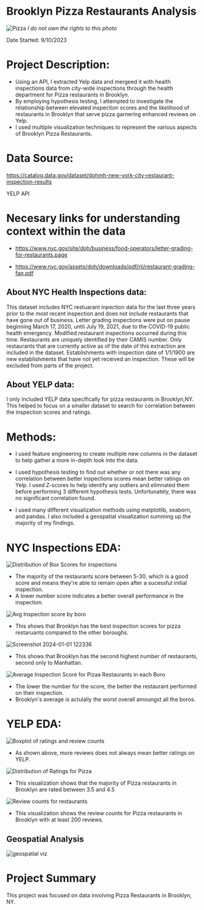 # **Brooklyn Pizza Restaurants Analysis**

![Pizza](https://github.com/JoeBwonKenobi/NYCRestarauntInspections/assets/117705408/b411288f-7df4-42d2-9722-3bb830765056)
*I do not own the rights to this photo*


Date Started: 9/10/2023

# **Project Description:**

- Using an API, I extracted Yelp data and mergeed it with health inspections data from city-wide inspections through the health department for Pizza restaurants in Brooklyn.
- By employing hypothesis testing, I attempted to investigate the relationship between elevated inspection scores and the likelihood of restaurants in Brooklyn that serve pizza garnering enhanced reviews on Yelp.
- I used multiple visualization techniques to represent the various aspects of Brooklyn Pizza Restaurants.

# **Data Source:**

https://catalog.data.gov/dataset/dohmh-new-york-city-restaurant-inspection-results

YELP API

# **Necesary links for understanding context within the data**

- https://www.nyc.gov/site/doh/business/food-operators/letter-grading-for-restaurants.page

- https://www.nyc.gov/assets/doh/downloads/pdf/rii/restaurant-grading-faq.pdf

## **About NYC Health Inspections data:**

This dataset includes NYC restuarant inpection data for the last three years prior to the most recent inspection and does not include restaurants that have gone out of business. Letter grading inspections were put on pause beginning March 17, 2020, until July 19, 2021, due to the COVID-19 public health emergency. Modified restaurant inspections occurred during this time. Restaurants are uniquely identified by their CAMIS number. Only restaurants that are currently active as of the date of this extraction are included in the dataset. Establishments with inspection date of 1/1/1900 are new establishments that have not yet received an inspection. These will be excluded from parts of the project.

## **About YELP data:**

I only included YELP data specifically for pizza restaurants in Brooklyn,NY. This helped to focus on a smaller dataset to search for correlation between the inspection scores and ratings. 

# **Methods:**

- I used feature engineering to create multiple new columns in the dataset to help gather a more in-depth look into the data.

- I used hypothesis testing to find out whether or not there was any correlation between better inspections scores mean better ratings on Yelp. I used Z-scores to help identify any outliers and elimnated them before performing 3 different hypothesis tests. Unfortunately, there was no significant correlation found.

- I used many different visualization methods using matplotlib, seaborn, and pandas. I also included a geospatial visualization summing up the majority of my findings.

# **NYC Inspections EDA:**

![Distribution of Box Scores for inspections](https://github.com/JoeBwonKenobi/NYCRestarauntInspections/assets/117705408/53c31b9b-b282-431a-81f9-1e7a8221b24d)

- The majority of the restaurants score between 5-30, which is a good score and means they're able to remain open after a sucessful initial inspection.
- A lower number score indicates a better overall performance in the inspection.

![Avg Inspection score by boro](https://github.com/user-attachments/assets/e6a06a77-68ed-44aa-af95-1a6dc45a761f)

- This shows that Brooklyn has the best inspection scores for pizza restaruants compared to the other boroughs.

![Screenshot 2024-01-01 122336](https://github.com/JoeBwonKenobi/NYCRestarauntInspections/assets/117705408/f8a10d62-29a0-4ed8-ba9b-8e695291c8af)

- This shows that Brooklyn has the second highest number of restaurants, second only to Manhattan.

![Average Inspection Score for Pizaa Restaurants in each Boro](https://github.com/JoeBwonKenobi/NYCRestarauntInspections/assets/117705408/c816f6b4-19e1-45b5-b801-d4427ace5d17)

- The lower the number for the score, the better the restaurant performed on their inspection.
- Brooklyn's average is actulally the worst overall amoungst all the boros.

# **YELP EDA:**

![Boxplot of ratings and review counts](https://github.com/JoeBwonKenobi/NYCRestarauntInspections/assets/117705408/75ed7392-6887-48f1-982d-e4e1dd270f2c)

- As shown above, more reviews does not always mean better ratings on YELP.

![Distribution of Ratings for Pizza](https://github.com/JoeBwonKenobi/NYCRestarauntInspections/assets/117705408/76a12cff-936f-4670-ba48-9e6f0ab7db0a)

- This visualization shows that the majority of Pizza restaurants in Brooklyn are rated between 3.5 and 4.5

![Review counts for restaurants](https://github.com/JoeBwonKenobi/NYCRestarauntInspections/assets/117705408/4c700f6b-33d1-4ca3-b7dd-143f92fe894c)

- This visualization shows the review counts for Pizza restaurants in Brooklyn with at least 200 reviews.

## **Geospatial Analysis**

![geospatial viz](https://github.com/JoeBwonKenobi/NYCRestarauntInspections/assets/117705408/eccb10aa-f2be-449d-806c-a9f6110663fb)

# **Project Summary**

This project was focused on data involving Pizza Restaurants in Brooklyn, NY.
